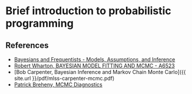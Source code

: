 # Brief introduction to probabilistic programming

## References

* [Bayesians and Frequentists - Models, Assumptions, and Inference](http://csyue.nccu.edu.tw/ch/Bayes%20vs%20Frequentist%20(George%20Casella).pdf)
* [Robert Wharton, BAYESIAN MODEL FITTING AND MCMC - A6523](http://hosting.astro.cornell.edu/~cordes/A6523/Lecture20_A6523_Spring2017.pdf)
* [Bob Carpenter, Bayesian Inference and Markov Chain Monte Carlo]({{ site.url }}/pdf/mlss-carpenter-mcmc.pdf)
* [Patrick Breheny, MCMC Diagnostics](http://web.as.uky.edu/statistics/users/pbreheny/701/s13/notes/3-5.pdf)